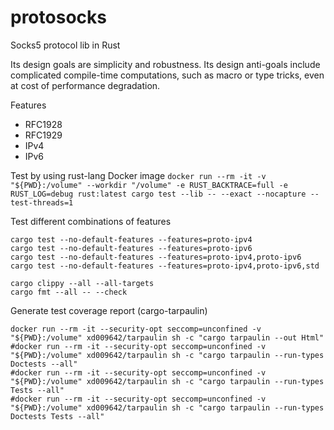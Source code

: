 # protosocks

Socks5 protocol lib in Rust  

Its design goals are simplicity and robustness. Its design anti-goals include complicated compile-time computations, such as macro or type tricks, even at cost of performance degradation.  

Features
+ RFC1928
+ RFC1929
+ IPv4
+ IPv6


Test by using rust-lang Docker image
`docker run --rm -it -v "${PWD}:/volume" --workdir "/volume" -e RUST_BACKTRACE=full -e RUST_LOG=debug rust:latest cargo test --lib -- --exact --nocapture --test-threads=1`

Test different combinations of features
```shell script
cargo test --no-default-features --features=proto-ipv4
cargo test --no-default-features --features=proto-ipv6
cargo test --no-default-features --features=proto-ipv4,proto-ipv6
cargo test --no-default-features --features=proto-ipv4,proto-ipv6,std

cargo clippy --all --all-targets
cargo fmt --all -- --check
```

Generate test coverage report (cargo-tarpaulin)
```shell script
docker run --rm -it --security-opt seccomp=unconfined -v "${PWD}:/volume" xd009642/tarpaulin sh -c "cargo tarpaulin --out Html"
#docker run --rm -it --security-opt seccomp=unconfined -v "${PWD}:/volume" xd009642/tarpaulin sh -c "cargo tarpaulin --run-types Doctests --all"
#docker run --rm -it --security-opt seccomp=unconfined -v "${PWD}:/volume" xd009642/tarpaulin sh -c "cargo tarpaulin --run-types Tests --all"
#docker run --rm -it --security-opt seccomp=unconfined -v "${PWD}:/volume" xd009642/tarpaulin sh -c "cargo tarpaulin --run-types Doctests Tests --all"
```

